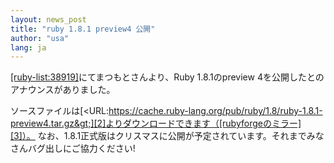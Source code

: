 ```yaml
---
layout: news_post
title: "ruby 1.8.1 preview4 公開"
author: "usa"
lang: ja
---
```


[\[ruby-list:38919\]][1]にてまつもとさんより、Ruby 1.8.1のpreview
4を公開したとのアナウンスがありました。

ソースファイルは[&lt;URL:https://cache.ruby-lang.org/pub/ruby/1.8/ruby-1.8.1-preview4.tar.gz&gt;][2]よりダウンロードできます（[rubyforgeのミラー][3]）。
なお、1.8.1正式版はクリスマスに公開が予定されています。それまでみなさんバグ出しにご協力ください!



[1]: http://blade.nagaokaut.ac.jp/cgi-bin/scat.rb/ruby/ruby-list/38919
[2]: https://cache.ruby-lang.org/pub/ruby/1.8/ruby-1.8.1-preview4.tar.gz
[3]: http://rubyforge.org/project/showfiles.php?group_id=30
